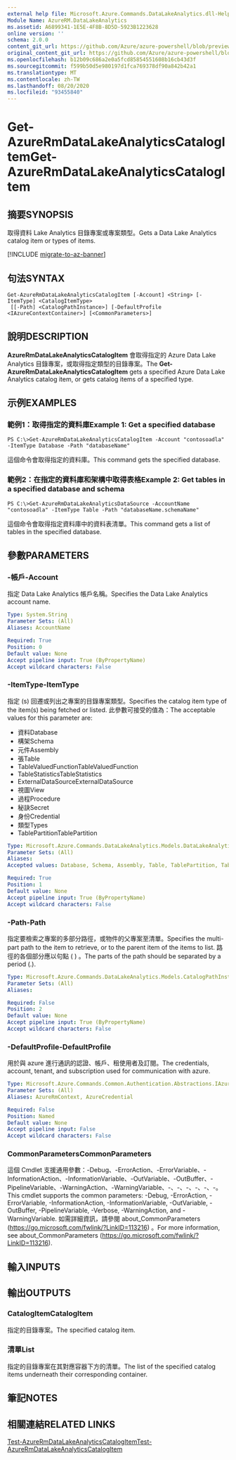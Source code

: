 ```yaml
---
external help file: Microsoft.Azure.Commands.DataLakeAnalytics.dll-Help.xml
Module Name: AzureRM.DataLakeAnalytics
ms.assetid: A6899341-1E5E-4F8B-8D5D-5923B1223628
online version: ''
schema: 2.0.0
content_git_url: https://github.com/Azure/azure-powershell/blob/preview/src/ResourceManager/DataLakeAnalytics/Commands.DataLakeAnalytics/help/Get-AzureRmDataLakeAnalyticsCatalogItem.md
original_content_git_url: https://github.com/Azure/azure-powershell/blob/preview/src/ResourceManager/DataLakeAnalytics/Commands.DataLakeAnalytics/help/Get-AzureRmDataLakeAnalyticsCatalogItem.md
ms.openlocfilehash: b12b09c686a2e0a5fcd85854551608b16cb43d3f
ms.sourcegitcommit: f599b50d5e980197d1fca769378df90a842b42a1
ms.translationtype: MT
ms.contentlocale: zh-TW
ms.lasthandoff: 08/20/2020
ms.locfileid: "93455840"
---
```

# <span data-ttu-id="1db4a-101">Get-AzureRmDataLakeAnalyticsCatalogItem</span><span class="sxs-lookup"><span data-stu-id="1db4a-101">Get-AzureRmDataLakeAnalyticsCatalogItem</span></span>

## <span data-ttu-id="1db4a-102">摘要</span><span class="sxs-lookup"><span data-stu-id="1db4a-102">SYNOPSIS</span></span>
<span data-ttu-id="1db4a-103">取得資料 Lake Analytics 目錄專案或專案類型。</span><span class="sxs-lookup"><span data-stu-id="1db4a-103">Gets a Data Lake Analytics catalog item or types of items.</span></span>

[!INCLUDE [migrate-to-az-banner](../../includes/migrate-to-az-banner.md)]

## <span data-ttu-id="1db4a-104">句法</span><span class="sxs-lookup"><span data-stu-id="1db4a-104">SYNTAX</span></span>

```
Get-AzureRmDataLakeAnalyticsCatalogItem [-Account] <String> [-ItemType] <CatalogItemType>
 [[-Path] <CatalogPathInstance>] [-DefaultProfile <IAzureContextContainer>] [<CommonParameters>]
```

## <span data-ttu-id="1db4a-105">說明</span><span class="sxs-lookup"><span data-stu-id="1db4a-105">DESCRIPTION</span></span>
<span data-ttu-id="1db4a-106">**AzureRmDataLakeAnalyticsCatalogItem** 會取得指定的 Azure Data Lake Analytics 目錄專案，或取得指定類型的目錄專案。</span><span class="sxs-lookup"><span data-stu-id="1db4a-106">The **Get-AzureRmDataLakeAnalyticsCatalogItem** gets a specified Azure Data Lake Analytics catalog item, or gets catalog items of a specified type.</span></span>

## <span data-ttu-id="1db4a-107">示例</span><span class="sxs-lookup"><span data-stu-id="1db4a-107">EXAMPLES</span></span>

### <span data-ttu-id="1db4a-108">範例1：取得指定的資料庫</span><span class="sxs-lookup"><span data-stu-id="1db4a-108">Example 1: Get a specified database</span></span>
```
PS C:\>Get-AzureRmDataLakeAnalyticsCatalogItem -Account "contosoadla" -ItemType Database -Path "databaseName"
```

<span data-ttu-id="1db4a-109">這個命令會取得指定的資料庫。</span><span class="sxs-lookup"><span data-stu-id="1db4a-109">This command gets the specified database.</span></span>

### <span data-ttu-id="1db4a-110">範例2：在指定的資料庫和架構中取得表格</span><span class="sxs-lookup"><span data-stu-id="1db4a-110">Example 2: Get tables in a specified database and schema</span></span>
```
PS C:\>Get-AzureRmDataLakeAnalyticsDataSource -AccountName "contosoadla" -ItemType Table -Path "databaseName.schemaName"
```

<span data-ttu-id="1db4a-111">這個命令會取得指定資料庫中的資料表清單。</span><span class="sxs-lookup"><span data-stu-id="1db4a-111">This command gets a list of tables in the specified database.</span></span>

## <span data-ttu-id="1db4a-112">參數</span><span class="sxs-lookup"><span data-stu-id="1db4a-112">PARAMETERS</span></span>

### <span data-ttu-id="1db4a-113">-帳戶</span><span class="sxs-lookup"><span data-stu-id="1db4a-113">-Account</span></span>
<span data-ttu-id="1db4a-114">指定 Data Lake Analytics 帳戶名稱。</span><span class="sxs-lookup"><span data-stu-id="1db4a-114">Specifies the Data Lake Analytics account name.</span></span>

```yaml
Type: System.String
Parameter Sets: (All)
Aliases: AccountName

Required: True
Position: 0
Default value: None
Accept pipeline input: True (ByPropertyName)
Accept wildcard characters: False
```

### <span data-ttu-id="1db4a-115">-ItemType</span><span class="sxs-lookup"><span data-stu-id="1db4a-115">-ItemType</span></span>
<span data-ttu-id="1db4a-116">指定 (s) 回遷或列出之專案的目錄專案類型。</span><span class="sxs-lookup"><span data-stu-id="1db4a-116">Specifies the catalog item type of the item(s) being fetched or listed.</span></span>
<span data-ttu-id="1db4a-117">此參數可接受的值為：</span><span class="sxs-lookup"><span data-stu-id="1db4a-117">The acceptable values for this parameter are:</span></span>

- <span data-ttu-id="1db4a-118">資料</span><span class="sxs-lookup"><span data-stu-id="1db4a-118">Database</span></span>
- <span data-ttu-id="1db4a-119">構架</span><span class="sxs-lookup"><span data-stu-id="1db4a-119">Schema</span></span>
- <span data-ttu-id="1db4a-120">元件</span><span class="sxs-lookup"><span data-stu-id="1db4a-120">Assembly</span></span>
- <span data-ttu-id="1db4a-121">張</span><span class="sxs-lookup"><span data-stu-id="1db4a-121">Table</span></span>
- <span data-ttu-id="1db4a-122">TableValuedFunction</span><span class="sxs-lookup"><span data-stu-id="1db4a-122">TableValuedFunction</span></span>
- <span data-ttu-id="1db4a-123">TableStatistics</span><span class="sxs-lookup"><span data-stu-id="1db4a-123">TableStatistics</span></span>
- <span data-ttu-id="1db4a-124">ExternalDataSource</span><span class="sxs-lookup"><span data-stu-id="1db4a-124">ExternalDataSource</span></span>
- <span data-ttu-id="1db4a-125">視圖</span><span class="sxs-lookup"><span data-stu-id="1db4a-125">View</span></span>
- <span data-ttu-id="1db4a-126">過程</span><span class="sxs-lookup"><span data-stu-id="1db4a-126">Procedure</span></span>
- <span data-ttu-id="1db4a-127">秘訣</span><span class="sxs-lookup"><span data-stu-id="1db4a-127">Secret</span></span>
- <span data-ttu-id="1db4a-128">身份</span><span class="sxs-lookup"><span data-stu-id="1db4a-128">Credential</span></span>
- <span data-ttu-id="1db4a-129">類型</span><span class="sxs-lookup"><span data-stu-id="1db4a-129">Types</span></span>
- <span data-ttu-id="1db4a-130">TablePartition</span><span class="sxs-lookup"><span data-stu-id="1db4a-130">TablePartition</span></span>

```yaml
Type: Microsoft.Azure.Commands.DataLakeAnalytics.Models.DataLakeAnalyticsEnums+CatalogItemType
Parameter Sets: (All)
Aliases: 
Accepted values: Database, Schema, Assembly, Table, TablePartition, TableValuedFunction, TableStatistics, ExternalDataSource, View, Procedure, Secret, Credential, Types, Package

Required: True
Position: 1
Default value: None
Accept pipeline input: True (ByPropertyName)
Accept wildcard characters: False
```

### <span data-ttu-id="1db4a-131">-Path</span><span class="sxs-lookup"><span data-stu-id="1db4a-131">-Path</span></span>
<span data-ttu-id="1db4a-132">指定要檢索之專案的多部分路徑，或物件的父專案至清單。</span><span class="sxs-lookup"><span data-stu-id="1db4a-132">Specifies the multi-part path to the item to retrieve, or to the parent item of the items to list.</span></span>
<span data-ttu-id="1db4a-133">路徑的各個部分應以句點 ( ) 。</span><span class="sxs-lookup"><span data-stu-id="1db4a-133">The parts of the path should be separated by a period (.).</span></span>

```yaml
Type: Microsoft.Azure.Commands.DataLakeAnalytics.Models.CatalogPathInstance
Parameter Sets: (All)
Aliases: 

Required: False
Position: 2
Default value: None
Accept pipeline input: True (ByPropertyName)
Accept wildcard characters: False
```

### <span data-ttu-id="1db4a-134">-DefaultProfile</span><span class="sxs-lookup"><span data-stu-id="1db4a-134">-DefaultProfile</span></span>
<span data-ttu-id="1db4a-135">用於與 azure 進行通訊的認證、帳戶、租使用者及訂閱。</span><span class="sxs-lookup"><span data-stu-id="1db4a-135">The credentials, account, tenant, and subscription used for communication with azure.</span></span>

```yaml
Type: Microsoft.Azure.Commands.Common.Authentication.Abstractions.IAzureContextContainer
Parameter Sets: (All)
Aliases: AzureRmContext, AzureCredential

Required: False
Position: Named
Default value: None
Accept pipeline input: False
Accept wildcard characters: False
```

### <span data-ttu-id="1db4a-136">CommonParameters</span><span class="sxs-lookup"><span data-stu-id="1db4a-136">CommonParameters</span></span>
<span data-ttu-id="1db4a-137">這個 Cmdlet 支援通用參數：-Debug、-ErrorAction、-ErrorVariable、-InformationAction、-InformationVariable、-OutVariable、-OutBuffer、-PipelineVariable、-WarningAction、-WarningVariable、-、-、-、-、-、-。</span><span class="sxs-lookup"><span data-stu-id="1db4a-137">This cmdlet supports the common parameters: -Debug, -ErrorAction, -ErrorVariable, -InformationAction, -InformationVariable, -OutVariable, -OutBuffer, -PipelineVariable, -Verbose, -WarningAction, and -WarningVariable.</span></span> <span data-ttu-id="1db4a-138">如需詳細資訊，請參閱 about_CommonParameters (https://go.microsoft.com/fwlink/?LinkID=113216) 。</span><span class="sxs-lookup"><span data-stu-id="1db4a-138">For more information, see about_CommonParameters (https://go.microsoft.com/fwlink/?LinkID=113216).</span></span>

## <span data-ttu-id="1db4a-139">輸入</span><span class="sxs-lookup"><span data-stu-id="1db4a-139">INPUTS</span></span>

## <span data-ttu-id="1db4a-140">輸出</span><span class="sxs-lookup"><span data-stu-id="1db4a-140">OUTPUTS</span></span>

### <span data-ttu-id="1db4a-141">CatalogItem</span><span class="sxs-lookup"><span data-stu-id="1db4a-141">CatalogItem</span></span>
<span data-ttu-id="1db4a-142">指定的目錄專案。</span><span class="sxs-lookup"><span data-stu-id="1db4a-142">The specified catalog item.</span></span>

### <span data-ttu-id="1db4a-143">清單<CatalogItem></span><span class="sxs-lookup"><span data-stu-id="1db4a-143">List<CatalogItem></span></span>
<span data-ttu-id="1db4a-144">指定的目錄專案在其對應容器下方的清單。</span><span class="sxs-lookup"><span data-stu-id="1db4a-144">The list of the specified catalog items underneath their corresponding container.</span></span>

## <span data-ttu-id="1db4a-145">筆記</span><span class="sxs-lookup"><span data-stu-id="1db4a-145">NOTES</span></span>

## <span data-ttu-id="1db4a-146">相關連結</span><span class="sxs-lookup"><span data-stu-id="1db4a-146">RELATED LINKS</span></span>

[<span data-ttu-id="1db4a-147">Test-AzureRmDataLakeAnalyticsCatalogItem</span><span class="sxs-lookup"><span data-stu-id="1db4a-147">Test-AzureRmDataLakeAnalyticsCatalogItem</span></span>](./Test-AzureRmDataLakeAnalyticsCatalogItem.md)


